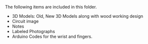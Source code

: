 The following items are included in this folder. 

- 3D Models: Old, New 3D Models along with wood working design
- Circuit image
- Notes
- Labeled Photographs 
- Arduino Codes for the wrist and fingers.

